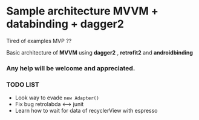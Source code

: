 # Sample architecture **MVVM** + **databinding** + **dagger2**

Tired of examples MVP ??

Basic architecture of **MVVM** using **dagger2** , **retrofit2** and **androidbinding**


### Any help will be welcome and appreciated.



### TODO LIST

- Look way to evade `new Adapter()`
- Fix bug retrolabda <--> junit
- Learn how to wait for data of recyclerView with espresso
